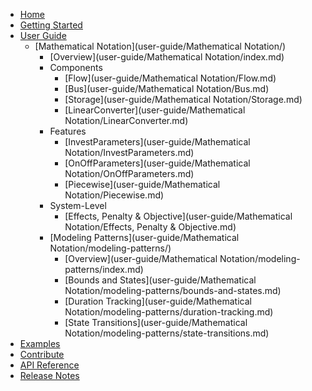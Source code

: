 - [Home](index.md)
- [Getting Started](getting-started.md)
- [User Guide](user-guide/)
  - [Mathematical Notation](user-guide/Mathematical Notation/)
    - [Overview](user-guide/Mathematical Notation/index.md)
    - Components
      - [Flow](user-guide/Mathematical Notation/Flow.md)
      - [Bus](user-guide/Mathematical Notation/Bus.md)
      - [Storage](user-guide/Mathematical Notation/Storage.md)
      - [LinearConverter](user-guide/Mathematical Notation/LinearConverter.md)
    - Features
      - [InvestParameters](user-guide/Mathematical Notation/InvestParameters.md)
      - [OnOffParameters](user-guide/Mathematical Notation/OnOffParameters.md)
      - [Piecewise](user-guide/Mathematical Notation/Piecewise.md)
    - System-Level
      - [Effects, Penalty & Objective](user-guide/Mathematical Notation/Effects, Penalty & Objective.md)
    - [Modeling Patterns](user-guide/Mathematical Notation/modeling-patterns/)
      - [Overview](user-guide/Mathematical Notation/modeling-patterns/index.md)
      - [Bounds and States](user-guide/Mathematical Notation/modeling-patterns/bounds-and-states.md)
      - [Duration Tracking](user-guide/Mathematical Notation/modeling-patterns/duration-tracking.md)
      - [State Transitions](user-guide/Mathematical Notation/modeling-patterns/state-transitions.md)
- [Examples](examples/)
- [Contribute](contribute.md)
- [API Reference](api-reference/)
- [Release Notes](changelog/)

